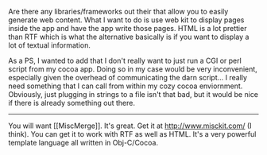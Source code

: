 Are there any libraries/frameworks out their that allow you to easily generate web content.  What I want to do is use web kit to display pages inside the app and have the app write those pages.  HTML is a lot prettier than RTF which is what the alternative basically is if you want to display a lot of textual information.

As a PS, I wanted to add that I don't really want to just run a CGI or perl script from my cocoa app.  Doing so in my case would be very inconvenient, especially given the overhead of communicating the darn script... I really need something that I can call from within my cozy cocoa enviornment.  Obviously, just plugging in strings to a file isn't that bad, but it would be nice if there is already something out there.

----

You will want [[MiscMerge]]. It's great. Get it at http://www.misckit.com/ (I think). You can get it to work with RTF as well as HTML. It's a very powerful template language all written in Obj-C/Cocoa.
